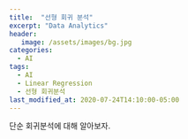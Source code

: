 ```yaml
---
title:  "선형 회귀 분석"
excerpt: "Data Analytics"
header:
   image: /assets/images/bg.jpg
categories:
  - AI
tags:
  - AI
  - Linear Regression
  - 선형 회귀분석
last_modified_at: 2020-07-24T14:10:00-05:00
---
```


단순 회귀분석에 대해 알아보자.
